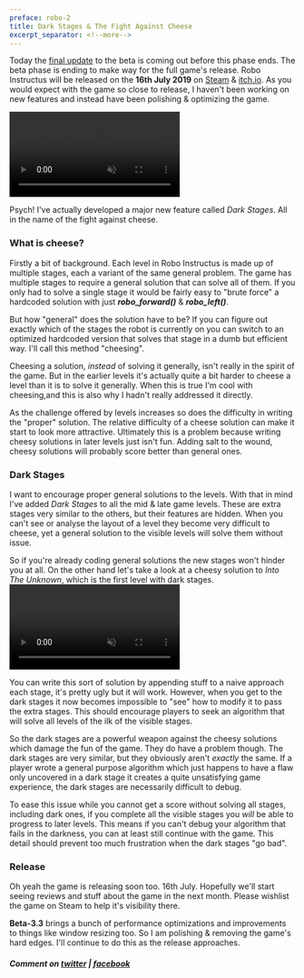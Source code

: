 ```yaml
---
preface: robo-2
title: Dark Stages & The Fight Against Cheese
excerpt_separator: <!--more-->
---
```

Today the [final update](https://github.com/big-ab-games/robo-instructus/releases/tag/beta-3.3) to the beta is coming out before this phase ends. The beta phase is ending to make way for the full game's release. Robo Instructus will be released on the **16th July 2019** on [Steam](https://store.steampowered.com/app/1032170) & [itch.io](https://bigabgames.itch.io/robo-instructus). As you would expect with the game so close to release, I haven't been working on new features and instead have been polishing & optimizing the game.

<video src="/assets/2019-06-21/dark.mp4" loop autoplay muted></video>
<!--more-->
Psych! I've actually developed a major new feature called _Dark Stages_. All in the name of the fight against cheese.

### What is cheese?
Firstly a bit of background. Each level in Robo Instructus is made up of multiple stages, each a variant of the same general problem. The game has multiple stages to require a general solution that can solve all of them. If you only had to solve a single stage it would be fairly easy to "brute force" a hardcoded solution with just ***robo_forward()*** & ***robo_left()***.

But how "general" does the solution have to be? If you can figure out exactly which of the stages the robot is currently on you can switch to an optimized hardcoded version that solves that stage in a dumb but efficient way. I'll call this method "cheesing".

Cheesing a solution, _instead_ of solving it generally, isn't really in the spirit of the game. But in the earlier levels it's actually quite a bit harder to cheese a level than it is to solve it generally. When this is true I'm cool with cheesing,and this is also why I hadn't really addressed it directly.

As the challenge offered by levels increases so does the difficulty in writing the "proper" solution. The relative difficulty of a cheese solution can make it start to look more attractive. Ultimately this is a problem because writing cheesy solutions in later levels just isn't fun. Adding salt to the wound, cheesy solutions will probably score better than general ones.

### Dark Stages
I want to encourage proper general solutions to the levels. With that in mind I've added _Dark Stages_ to all the mid & late game levels. These are extra stages very similar to the others, but their features are hidden. When you can't see or analyse the layout of a level they become very difficult to cheese, yet a general solution to the visible levels will solve them without issue.

So if you're already coding general solutions the new stages won't hinder you at all. On the other hand let's take a look at a cheesy solution to _Into The Unknown_, which is the first level with dark stages.
<video src="/assets/2019-06-21/cheese.mp4" loop autoplay muted controls></video>

You can write this sort of solution by appending stuff to a naive approach each stage, it's pretty ugly but it will work. However, when you get to the dark stages it now becomes impossible to "see" how to modify it to pass the extra stages. This should encourage players to seek an algorithm that will solve all levels of the ilk of the visible stages.

So the dark stages are a powerful weapon against the cheesy solutions which damage the fun of the game. They do have a problem though. The dark stages are very similar, but they obviously aren't _exactly_ the same. If a player wrote a general purpose algorithm which just happens to have a flaw only uncovered in a dark stage it creates a quite unsatisfying game experience, the dark stages are necessarily difficult to debug.

To ease this issue while you cannot get a score without solving all stages, including dark ones, if you complete all the visible stages you _will_ be able to progress to later levels. This means if you can't debug your algorithm that fails in the darkness, you can at least still continue with the game. This detail should prevent too much frustration when the dark stages "go bad".


### Release
Oh yeah the game is releasing soon too. 16th July. Hopefully we'll start seeing reviews and stuff about the game in the next month. Please wishlist the game on Steam to help it's visibility there.

**Beta-3.3** brings a bunch of performance optimizations and improvements to things like window resizing too. So I am polishing & removing the game's hard edges. I'll continue to do this as the release approaches.

##### Comment on [twitter](https://twitter.com/bigabgames/status/1142037787836932096) | [facebook](https://www.facebook.com/bigabgames/posts/2509857912434914)
